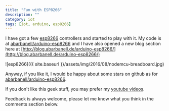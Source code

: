 ```yaml
---
title: "Fun with ESP8266"
description: ""
category: iot
tags: [iot, arduino, esp8266]
---
```


I have got a few [esp8266](https://espressif.com/en/products/hardware/esp8266ex/overview)
controllers and started to play with it. My code is at 
[abarbanell/arduino-esp8266](https://github.com/abarbanell/arduino-esp8266) and I have also 
opened a new blog section here at 
[http://blog.abarbanell.de/arduino-esp8266/](http://blog.abarbanell.de/arduino-esp8266/)

![esp8266]({{ site.baseurl }}/assets/img/2016/08/nodemcu-breadboard.jpg)

Anyway, if you like it, I would be happy about some stars on github
as for [abarbanell/arduino-esp8266](https://github.com/abarbanell/arduino-esp8266).

If you don't like this geek stuff, you may prefer my
[youtube videos](https://www.youtube.com/watch?v=YPZPXDizUkU&list=PLyu5cHg7bWPjyymUCRJcpN_-fyoZzvlWh).

Feedback is always welcome, please let me know what you think in
the comments section below.

